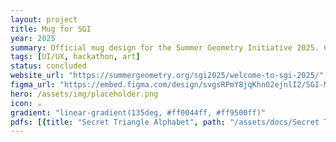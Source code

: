 ```yaml
---
layout: project
title: Mug for SGI
year: 2025
summary: Official mug design for the Summer Geometry Initiative 2025. Created through an original geometry-inspired alphabet. 
tags: [UI/UX, hackathon, art]
status: concluded
website_url: "https://summergeometry.org/sgi2025/welcome-to-sgi-2025/"
figma_url: "https://embed.figma.com/design/svgsRPmY8jqKhnO2ejnlI2/SGI-Mug-Design?node-id=0-1&embed-host=share"
hero: /assets/img/placeholder.png
icon: ☕
gradient: "linear-gradient(135deg, #ff0044ff, #ff9500ff)"
pdfs: [{title: "Secret Triangle Alphabet", path: "/assets/docs/Secret Triangle Alphabet - SGI 2025.pdf"}]
---
```

